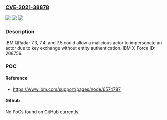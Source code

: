 ### [CVE-2021-38878](https://cve.mitre.org/cgi-bin/cvename.cgi?name=CVE-2021-38878)
![](https://img.shields.io/static/v1?label=Product&message=QRadar%20SIEM&color=blue)
![](https://img.shields.io/static/v1?label=Version&message=n%2Fa&color=blue)
![](https://img.shields.io/static/v1?label=Vulnerability&message=Bypass%20Security&color=brighgreen)

### Description

IBM QRadar 7.3, 7.4, and 7.5 could allow a malicious actor to impersonate an actor due to key exchange without entity authentication. IBM X-Force ID: 208756.

### POC

#### Reference
- https://www.ibm.com/support/pages/node/6574787

#### Github
No PoCs found on GitHub currently.

